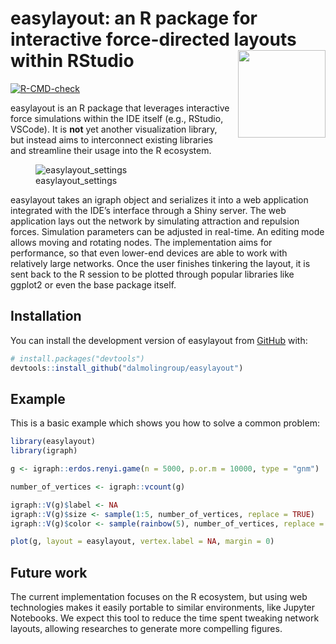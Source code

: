 
<!-- README.md is generated from README.Rmd. Please edit that file -->

# easylayout: an R package for interactive force-directed layouts within RStudio <img src="https://github.com/user-attachments/assets/87ce78cf-53cc-4c07-8238-b138d62a4ca6" height="140" align="right" style="padding-left:10px;" />

<!-- badges: start -->

[![R-CMD-check](https://github.com/dalmolingroup/easylayout/actions/workflows/R-CMD-check.yaml/badge.svg)](https://github.com/dalmolingroup/easylayout/actions/workflows/R-CMD-check.yaml)
<!-- badges: end -->

easylayout is an R package that leverages interactive force simulations
within the IDE itself (e.g., RStudio, VSCode). It is **not** yet another
visualization library, but instead aims to interconnect existing
libraries and streamline their usage into the R ecosystem.

<figure>
<img
src="https://github.com/user-attachments/assets/1b91cb11-77ef-47a5-b529-3805a9785a76"
alt="easylayout_settings" />
<figcaption aria-hidden="true">easylayout_settings</figcaption>
</figure>

easylayout takes an igraph object and serializes it into a web
application integrated with the IDE’s interface through a Shiny server.
The web application lays out the network by simulating attraction and
repulsion forces. Simulation parameters can be adjusted in real-time. An
editing mode allows moving and rotating nodes. The implementation aims
for performance, so that even lower-end devices are able to work with
relatively large networks. Once the user finishes tinkering the layout,
it is sent back to the R session to be plotted through popular libraries
like ggplot2 or even the base package itself.

## Installation

You can install the development version of easylayout from
[GitHub](https://github.com/) with:

``` r
# install.packages("devtools")
devtools::install_github("dalmolingroup/easylayout")
```

## Example

This is a basic example which shows you how to solve a common problem:

``` r
library(easylayout)
library(igraph)

g <- igraph::erdos.renyi.game(n = 5000, p.or.m = 10000, type = "gnm")

number_of_vertices <- igraph::vcount(g)

igraph::V(g)$label <- NA
igraph::V(g)$size <- sample(1:5, number_of_vertices, replace = TRUE)
igraph::V(g)$color <- sample(rainbow(5), number_of_vertices, replace = TRUE)

plot(g, layout = easylayout, vertex.label = NA, margin = 0)
```

## Future work

The current implementation focuses on the R ecosystem, but using web
technologies makes it easily portable to similar environments, like
Jupyter Notebooks. We expect this tool to reduce the time spent tweaking
network layouts, allowing researches to generate more compelling
figures.
